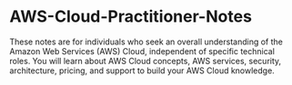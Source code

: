 # AWS-Cloud-Practitioner-Notes
These notes are for individuals who seek an overall understanding of the Amazon Web Services (AWS) Cloud, independent of specific technical roles. You will learn about AWS Cloud concepts, AWS services, security, architecture, pricing, and support to build your AWS Cloud knowledge.
